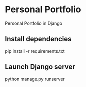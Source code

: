 # Personal Portfolio
Personal Portfolio in Django

## Install dependencies
pip install -r requirements.txt

## Launch Django server
python manage.py runserver

